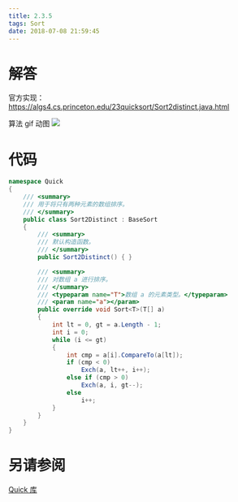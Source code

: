 ```yaml
---
title: 2.3.5
tags: Sort
date: 2018-07-08 21:59:45
---
```


# 解答

官方实现：https://algs4.cs.princeton.edu/23quicksort/Sort2distinct.java.html

算法 gif 动图
![](./1.gif)

# 代码

```csharp
namespace Quick
{
    /// <summary>
    /// 用于将只有两种元素的数组排序。
    /// </summary>
    public class Sort2Distinct : BaseSort
    {
        /// <summary>
        /// 默认构造函数。
        /// </summary>
        public Sort2Distinct() { }

        /// <summary>
        /// 对数组 a 进行排序。
        /// </summary>
        /// <typeparam name="T">数组 a 的元素类型。</typeparam>
        /// <param name="a"></param>
        public override void Sort<T>(T[] a)
        {
            int lt = 0, gt = a.Length - 1;
            int i = 0;
            while (i <= gt)
            {
                int cmp = a[i].CompareTo(a[lt]);
                if (cmp < 0)
                    Exch(a, lt++, i++);
                else if (cmp > 0)
                    Exch(a, i, gt--);
                else
                    i++;
            }
        }
    }
}
```

# 另请参阅

[Quick 库](https://alg4.ikesnowy.com/docs/api/Quick.html)
